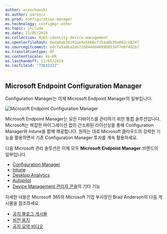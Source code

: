 ```yaml
---
author: aczechowski
ms.author: aaroncz
ms.prod: configuration-manager
ms.technology: configmgr-other
ms.topic: include
ms.date: 11/05/2019
ms.collection: M365-identity-device-management
ms.openlocfilehash: beda0a634292ae9a5b66cf35aa8b39a062ce8247
ms.sourcegitcommit: edc7a5ad6a2eb72d0448d4689b9534f7e6f4d2b7
ms.translationtype: HT
ms.contentlocale: ko-KR
ms.lasthandoff: 11/05/2019
ms.locfileid: "73633322"
---
```

## <a name="bkmk_mem"></a> Microsoft Endpoint Configuration Manager

<!--4960084-->

Configuration Manager는 이제 Microsoft Endpoint Manager의 일부입니다.

![Microsoft Endpoint Configuration Manager](../../media/4960084-endpoint-manager-logo.png)

Microsoft Endpoint Manager는 모든 디바이스를 관리하기 위한 통합 솔루션입니다. Microsoft는 복잡한 마이그레이션 없이 간소화된 라이선싱을 통해 Configuration Manager와 Intune을 함께 제공합니다. 원하는 대로 Microsoft 클라우드의 강력한 기능을 활용하면서 기존 Configuration Manager 투자를 계속 활용하세요.

다음 Microsoft 관리 솔루션은 이제 모두 **Microsoft Endpoint Manager** 브랜드의 일부입니다.

- [Configuration Manager](https://docs.microsoft.com/configmgr)
- [Intune](https://docs.microsoft.com/intune)
- [Desktop Analytics](/configmgr/desktop-analytics/overview)
- [Autopilot](https://docs.microsoft.com/intune/enrollment/enrollment-autopilot)
- [Device Management 관리자 콘솔](https://go.microsoft.com/fwlink/?linkid=2109094)의 기타 기능

자세한 내용은 Microsoft 365의 Microsoft 기업 부사장인 Brad Anderson의 다음 게시물을 참조하세요.

- [공지 블로그 게시물](https://aka.ms/cmannounce)
- [비전 용지](https://aka.ms/MEMVisionPaper)
- [공지 요약 비디오](https://youtu.be/GS7oNPInFuw)
